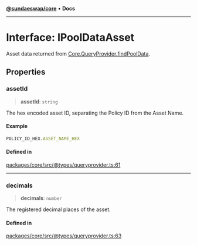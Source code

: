 [**@sundaeswap/core**](../../README.md) • **Docs**

***

# Interface: IPoolDataAsset

Asset data returned from [Core.QueryProvider.findPoolData](../classes/QueryProvider.md#findpooldata).

## Properties

### assetId

> **assetId**: `string`

The hex encoded asset ID, separating the Policy ID from the Asset Name.

#### Example

```ts
POLICY_ID_HEX.ASSET_NAME_HEX
```

#### Defined in

[packages/core/src/@types/queryprovider.ts:61](https://github.com/SundaeSwap-finance/sundae-sdk/blob/main/packages/core/src/@types/queryprovider.ts#L61)

***

### decimals

> **decimals**: `number`

The registered decimal places of the asset.

#### Defined in

[packages/core/src/@types/queryprovider.ts:63](https://github.com/SundaeSwap-finance/sundae-sdk/blob/main/packages/core/src/@types/queryprovider.ts#L63)
